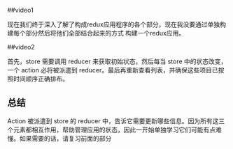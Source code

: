 ##video1

现在我们终于深入了解了构成redux应用程序的各个部分，现在我没要通过单独构建每个部分然后将他们全部结合起来的方式 构建一个redux应用。

##video2

首先，store 需要调用 reducer 来获取初始状态，然后每当 store 中的状态改变，一个 action 必将被派遣到 reducer。最后再重新查看列表，并确保这些项目已按照时间顺序正确排布。


## 总结
Action 被派遣到 store 的 reducer 中，告诉它需要更新哪些信息。因为所有这三个元素都相互作用，帮助管理应用的状态，因此一开始单独学习它们可能有点难懂。如果需要的话，请复习前面的部分
